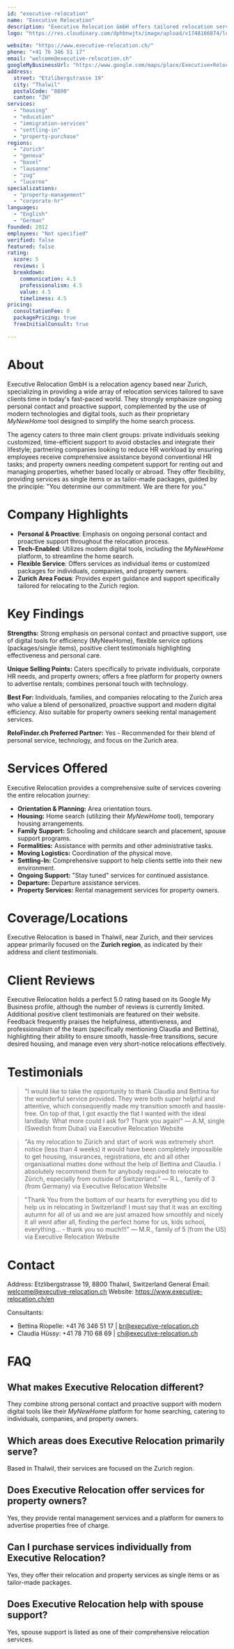 ```yaml
---
id: "executive-relocation"
name: "Executive Relocation"
description: "Executive Relocation GmbH offers tailored relocation services in Zurich for individuals, companies & property owners. Home search, permits, settling-in & more."
logo: "https://res.cloudinary.com/dphbnwjtx/image/upload/v1748166874/logo-executive-relocation_loiisi.webp"

website: "https://www.executive-relocation.ch/"
phone: "+41 76 346 51 17"
email: "welcome@executive-relocation.ch"
googleMyBusinessUrl: "https://www.google.com/maps/place/Executive+Relocation/@47.3668281,8.5384901,15z/data=!4m6!3m5!1s0x47900a08f4b1f3e5:0x3e0b8a0c1c9a7a0f!8m2!3d47.3668281!4d8.5384901!16s%2Fg%2F11c6_1l9y3"
address:
  street: "Etzlibergstrasse 19"
  city: "Thalwil"
  postalCode: "8800"
  canton: "ZH"
services:
  - "housing"
  - "education"
  - "immigration-services"
  - "settling-in"
  - "property-purchase"
regions:
  - "zurich"
  - "geneva"
  - "basel"
  - "lausanne"
  - "zug"
  - "lucerne"
specializations:
  - "property-management"
  - "corporate-hr"
languages:
  - "English"
  - "German"
founded: 2012
employees: "Not specified"
verified: false
featured: false
rating:
  score: 5
  reviews: 1
  breakdown:
    communication: 4.5
    professionalism: 4.5
    value: 4.5
    timeliness: 4.5
pricing:
  consultationFee: 0
  packagePricing: true
  freeInitialConsult: true

---
```


# About
Executive Relocation GmbH is a relocation agency based near Zurich, specializing in providing a wide array of relocation services tailored to save clients time in today's fast-paced world. They strongly emphasize ongoing personal contact and proactive support, complemented by the use of modern technologies and digital tools, such as their proprietary _MyNewHome_ tool designed to simplify the home search process.

The agency caters to three main client groups: private individuals seeking customized, time-efficient support to avoid obstacles and integrate their lifestyle; partnering companies looking to reduce HR workload by ensuring employees receive comprehensive assistance beyond conventional HR tasks; and property owners needing competent support for renting out and managing properties, whether based locally or abroad. They offer flexibility, providing services as single items or as tailor-made packages, guided by the principle: "You determine our commitment. We are there for you."

# Company Highlights
- **Personal & Proactive**: Emphasis on ongoing personal contact and proactive support throughout the relocation process.
- **Tech-Enabled**: Utilizes modern digital tools, including the _MyNewHome_ platform, to streamline the home search.
- **Flexible Service**: Offers services as individual items or customized packages for individuals, companies, and property owners.
- **Zurich Area Focus**: Provides expert guidance and support specifically tailored for relocating to the Zurich region.

# Key Findings
**Strengths:** Strong emphasis on personal contact and proactive support, use of digital tools for efficiency (MyNewHome), flexible service options (packages/single items), positive client testimonials highlighting effectiveness and personal care.

**Unique Selling Points:** Caters specifically to private individuals, corporate HR needs, and property owners; offers a free platform for property owners to advertise rentals; combines personal touch with technology.

**Best For:** Individuals, families, and companies relocating to the Zurich area who value a blend of personalized, proactive support and modern digital efficiency. Also suitable for property owners seeking rental management services.

**ReloFinder.ch Preferred Partner:** Yes - Recommended for their blend of personal service, technology, and focus on the Zurich area.

# Services Offered
Executive Relocation provides a comprehensive suite of services covering the entire relocation journey:
- **Orientation & Planning:** Area orientation tours.
- **Housing:** Home search (utilizing their _MyNewHome_ tool), temporary housing arrangements.
- **Family Support:** Schooling and childcare search and placement, spouse support programs.
- **Formalities:** Assistance with permits and other administrative tasks.
- **Moving Logistics:** Coordination of the physical move.
- **Settling-In:** Comprehensive support to help clients settle into their new environment.
- **Ongoing Support:** "Stay tuned" services for continued assistance.
- **Departure:** Departure assistance services.
- **Property Services:** Rental management services for property owners.

# Coverage/Locations
Executive Relocation is based in Thalwil, near Zurich, and their services appear primarily focused on the **Zurich region**, as indicated by their address and client testimonials.

# Client Reviews
Executive Relocation holds a perfect 5.0 rating based on its Google My Business profile, although the number of reviews is currently limited. Additional positive client testimonials are featured on their website. Feedback frequently praises the helpfulness, attentiveness, and professionalism of the team (specifically mentioning Claudia and Bettina), highlighting their ability to ensure smooth, hassle-free transitions, secure desired housing, and manage even very short-notice relocations effectively.

# Testimonials
> "I would like to take the opportunity to thank Claudia and Bettina for the wonderful service provided. They were both super helpful and attentive, which consequently made my transition smooth and hassle-free. On top of that, I got exactly the flat I wanted with the ideal landlady. What more could I ask for? Thank you again!"
> — A.M, single (Swedish from Dubai) via Executive Relocation Website

> "As my relocation to Zürich and start of work was extremely short notice (less than 4 weeks) it would have been completely impossible to get housing, insurances, registrations, etc and all other organisational mattes done without the help of Bettina and Claudia. I absolutely recommend them for anybody required to relocate to Zürich, especially from outside of Switzerland."
> — R.L., family of 3 (from Germany) via Executive Relocation Website

> "Thank You from the bottom of our hearts for everything you did to help us in relocating in Switzerland! I must say that it was an exciting autumn for all of us and we are just amazed how smoothly and nicely it all went after all, finding the perfect home for us, kids school, everything... - thank you so much!!!"
> — M.R., family of 5 (from the US) via Executive Relocation Website

# Contact
Address: Etzlibergstrasse 19, 8800 Thalwil, Switzerland
General Email: welcome@executive-relocation.ch
Website: https://www.executive-relocation.ch/en

Consultants:
- Bettina Riopelle: +41 76 346 51 17 | br@executive-relocation.ch
- Claudia Hüssy: +41 78 710 68 69 | ch@executive-relocation.ch

# FAQ
## What makes Executive Relocation different?
They combine strong personal contact and proactive support with modern digital tools like their _MyNewHome_ platform for home searching, catering to individuals, companies, and property owners.

## Which areas does Executive Relocation primarily serve?
Based in Thalwil, their services are focused on the Zurich region.

## Does Executive Relocation offer services for property owners?
Yes, they provide rental management services and a platform for owners to advertise properties free of charge.

## Can I purchase services individually from Executive Relocation?
Yes, they offer their relocation and property services as single items or as tailor-made packages.

## Does Executive Relocation help with spouse support?
Yes, spouse support is listed as one of their comprehensive relocation services. 